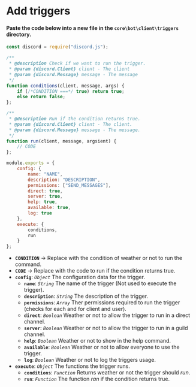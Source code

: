 # Add triggers
#### Paste the code below into a new file in the `core\bot\client\triggers` directory.
```js
const discord = require("discord.js");

/**
 * @description Check if we want to run the trigger.
 * @param {discord.Client} client - The client
 * @param {discord.Message} message - The message
 */
function conditions(client, message, args) {
    if (/*CONDITION ===*/ true) return true;
    else return false;
};

/**
 * @description Run if the condition returns true.
 * @param {discord.Client} client - The client.
 * @param {discord.Message} message - The message.
 */
function run(client, message, argsient) {
    // CODE
};

module.exports = {
    config: {
        name: "NAME",
        description: "DESCRIPTION",
        permissions: ["SEND_MESSAGES"],
        direct: true,
        server: true,
        help: true,
        available: true,
        log: true
    },
    execute: {
        conditions,
        run
    }
};
```
* **`CONDITION`** → Replace with the condition of weather or not to run the command.
* **`CODE`** → Replace with the code to run if the condition returns true.
* **`config`**: *`Object`* The configuration data for the trigger.
    * **`name`**: *`String`* The name of the trigger (Not used to execute the trigger).
    * **`description`**: *`String`* The description of the trigger.
    * **`permissions`**: *`Array`* Ther permissions required to run the trigger (checks for each and for client and user).
    * **`direct`**: *`Boolean`* Weather or not to allow the trigger to run in a direct channel.
    * **`server`**: *`Boolean`* Weather or not to allow the trigger to run in a guild channel.
    * **`help`**: *`Boolean`* Weather or not to show in the help command.
    * **`available`**: *`Boolean`* Weather or not to allow everyone to use the trigger.
    * **`log`**: *`Boolean`* Weather or not to log the triggers usage.
* **`execute`**: *`Object`* The functions the trigger runs.
    * **`conditions`**: *`Function`* Returns weather or not the trigger should *run*.
    * **`run`**: *`Function`* The function *ran* if the condition returns true.